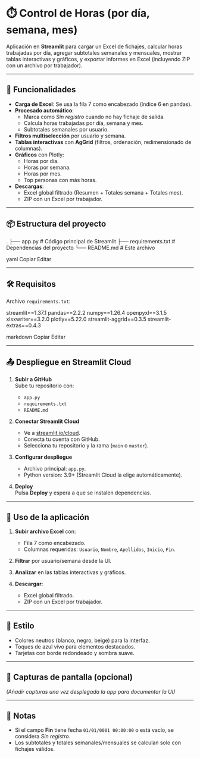 # ⏱️ Control de Horas (por día, semana, mes)  

Aplicación en **Streamlit** para cargar un Excel de fichajes, calcular horas trabajadas por día, agregar subtotales semanales y mensuales, mostrar tablas interactivas y gráficos, y exportar informes en Excel (incluyendo ZIP con un archivo por trabajador).

---

## 🚀 Funcionalidades

- **Carga de Excel**: Se usa la fila 7 como encabezado (índice 6 en pandas).
- **Procesado automático**:
  - Marca como *Sin registro* cuando no hay fichaje de salida.
  - Calcula horas trabajadas por día, semana y mes.
  - Subtotales semanales por usuario.
- **Filtros multiselección** por usuario y semana.
- **Tablas interactivas** con **AgGrid** (filtros, ordenación, redimensionado de columnas).
- **Gráficos** con Plotly:
  - Horas por día.
  - Horas por semana.
  - Horas por mes.
  - Top personas con más horas.
- **Descargas**:
  - Excel global filtrado (Resumen + Totales semana + Totales mes).
  - ZIP con un Excel por trabajador.

---

## 📦 Estructura del proyecto

.
├── app.py # Código principal de Streamlit
├── requirements.txt # Dependencias del proyecto
└── README.md # Este archivo

yaml
Copiar
Editar

---

## 🛠️ Requisitos

Archivo `requirements.txt`:

streamlit==1.37.1
pandas==2.2.2
numpy==1.26.4
openpyxl==3.1.5
xlsxwriter==3.2.0
plotly==5.22.0
streamlit-aggrid==0.3.5
streamlit-extras==0.4.3

markdown
Copiar
Editar

---

## 📤 Despliegue en Streamlit Cloud

1. **Subir a GitHub**  
   Sube tu repositorio con:
   - `app.py`
   - `requirements.txt`
   - `README.md`

2. **Conectar Streamlit Cloud**  
   - Ve a [streamlit.io/cloud](https://streamlit.io/cloud).
   - Conecta tu cuenta con GitHub.
   - Selecciona tu repositorio y la rama (`main` o `master`).

3. **Configurar despliegue**  
   - Archivo principal: `app.py`.
   - Python version: 3.9+ (Streamlit Cloud la elige automáticamente).

4. **Deploy**  
   Pulsa **Deploy** y espera a que se instalen dependencias.

---

## 📂 Uso de la aplicación

1. **Subir archivo Excel** con:
   - Fila 7 como encabezado.
   - Columnas requeridas: `Usuario`, `Nombre`, `Apellidos`, `Inicio`, `Fin`.

2. **Filtrar** por usuario/semana desde la UI.

3. **Analizar** en las tablas interactivas y gráficos.

4. **Descargar**:
   - Excel global filtrado.
   - ZIP con un Excel por trabajador.

---

## 🎨 Estilo

- Colores neutros (blanco, negro, beige) para la interfaz.
- Toques de azul vivo para elementos destacados.
- Tarjetas con borde redondeado y sombra suave.

---

## 📸 Capturas de pantalla (opcional)

*(Añadir capturas una vez desplegada la app para documentar la UI)*

---

## 📝 Notas

- Si el campo **Fin** tiene fecha `01/01/0001 00:00:00` o está vacío, se considera *Sin registro*.
- Los subtotales y totales semanales/mensuales se calculan solo con fichajes válidos.